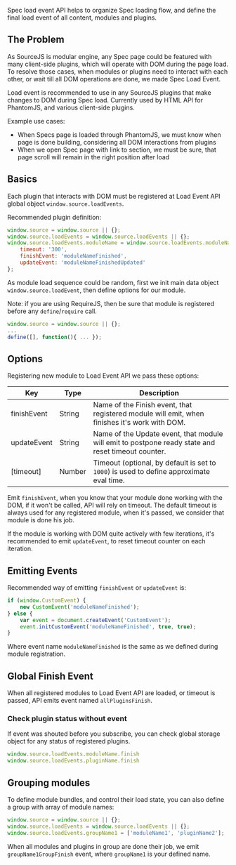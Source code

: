 ﻿Spec load event API helps to organize Spec loading flow, and define the final load event of all content, modules and plugins.

## The Problem

As SourceJS is modular engine, any Spec page could be featured with many client-side plugins, which will operate with DOM during the page load. To resolve those cases, when modules or plugins need to interact with each other, or wait till all DOM operations are done, we made Spec Load Event.

Load event is recommended to use in any SourceJS plugins that make changes to DOM during Spec load. Currently used by HTML API for PhantomJS, and various client-side plugins.

Example use cases:
* When Specs page is loaded through PhantomJS, we must know when page is done building, considering all DOM interactions from plugins
* When we open Spec page with link to section, we must be sure, that page scroll will remain in the right position after load

## Basics

Each plugin that interacts with DOM must be registered at Load Event API global object `window.source.loadEvents`.

Recommended plugin definition:

```js
window.source = window.source || {};
window.source.loadEvents = window.source.loadEvents || {};
window.source.loadEvents.moduleName = window.source.loadEvents.moduleName || {
    timeout: '300',
    finishEvent: 'moduleNameFinished',
    updateEvent: 'moduleNameFinishedUpdated'
};
```

As module load sequence could be random, first we init main data object `window.source.loadEvent`, then define options for our module.

Note: if you are using RequireJS, then be sure that module is registered before any `define`/`require` call.

```js
window.source = window.source || {};
...
define([], function(){ ... });
```


## Options

Registering new module to Load Event API we pass these options:

| Key | Type | Description |
|---|---|---|
| finishEvent | String | Name of the Finish event, that registered module will emit, when finishes it's work with DOM. |
| updateEvent | String | Name of the Update event, that module will emit to postpone ready state and reset timeout counter. |
| [timeout] | Number | Timeout (optional, by default is set to `1000`) is used to define approximate eval time. |

Emit `finishEvent`, when you know that your module done working with the DOM, if it won't be called, API will rely on timeout. The default timeout is always used for any registered module, when it's passed, we consider that module is done his job.

If the module is working with DOM quite actively with few iterations, it's recommended to emit `updateEvent`, to reset timeout counter on each iteration.


## Emitting Events

Recommended way of emitting `finishEvent` or `updateEvent` is:

```js
if (window.CustomEvent) {
    new CustomEvent('moduleNameFinished');
} else {
    var event = document.createEvent('CustomEvent');
    event.initCustomEvent('moduleNameFinished', true, true);
}
```

Where event name `moduleNameFinished` is the same as we defined during module registration.

## Global Finish Event

When all registered modules to Load Event API are loaded, or timeout is passed, API emits event named `allPluginsFinish`.

### Check plugin status without event

If event was shouted before you subscribe, you can check global storage object for any status of registered plugins.

```js
window.source.loadEvents.moduleName.finish
window.source.loadEvents.pluginName.finish
```

## Grouping modules

To define module bundles, and control their load state, you can also define a group with array of module names:

```js
window.source = window.source || {};
window.source.loadEvents = window.source.loadEvents || {};
window.source.loadEvents.groupName1 = ['moduleName1', 'pluginName2'];
```

When all modules and plugins in group are done their job, we emit `groupName1GroupFinish` event, where `groupName1` is your defined name.
